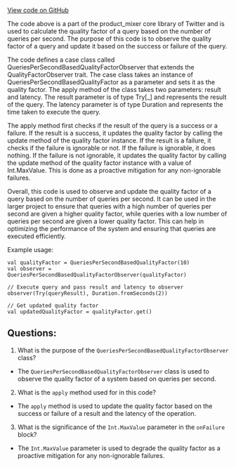 [View code on GitHub](https://github.com/misbahsy/the-algorithm/product-mixer/core/src/main/scala/com/twitter/product_mixer/core/quality_factor/QueriesPerSecondBasedQualityFactorObserver.scala)

The code above is a part of the product_mixer core library of Twitter and is used to calculate the quality factor of a query based on the number of queries per second. The purpose of this code is to observe the quality factor of a query and update it based on the success or failure of the query. 

The code defines a case class called QueriesPerSecondBasedQualityFactorObserver that extends the QualityFactorObserver trait. The case class takes an instance of QueriesPerSecondBasedQualityFactor as a parameter and sets it as the quality factor. The apply method of the class takes two parameters: result and latency. The result parameter is of type Try[_] and represents the result of the query. The latency parameter is of type Duration and represents the time taken to execute the query.

The apply method first checks if the result of the query is a success or a failure. If the result is a success, it updates the quality factor by calling the update method of the quality factor instance. If the result is a failure, it checks if the failure is ignorable or not. If the failure is ignorable, it does nothing. If the failure is not ignorable, it updates the quality factor by calling the update method of the quality factor instance with a value of Int.MaxValue. This is done as a proactive mitigation for any non-ignorable failures.

Overall, this code is used to observe and update the quality factor of a query based on the number of queries per second. It can be used in the larger project to ensure that queries with a high number of queries per second are given a higher quality factor, while queries with a low number of queries per second are given a lower quality factor. This can help in optimizing the performance of the system and ensuring that queries are executed efficiently. 

Example usage:

```
val qualityFactor = QueriesPerSecondBasedQualityFactor(10)
val observer = QueriesPerSecondBasedQualityFactorObserver(qualityFactor)

// Execute query and pass result and latency to observer
observer(Try(queryResult), Duration.fromSeconds(2))

// Get updated quality factor
val updatedQualityFactor = qualityFactor.get()
```
## Questions: 
 1. What is the purpose of the `QueriesPerSecondBasedQualityFactorObserver` class?
- The `QueriesPerSecondBasedQualityFactorObserver` class is used to observe the quality factor of a system based on queries per second.

2. What is the `apply` method used for in this code?
- The `apply` method is used to update the quality factor based on the success or failure of a result and the latency of the operation.

3. What is the significance of the `Int.MaxValue` parameter in the `onFailure` block?
- The `Int.MaxValue` parameter is used to degrade the quality factor as a proactive mitigation for any non-ignorable failures.